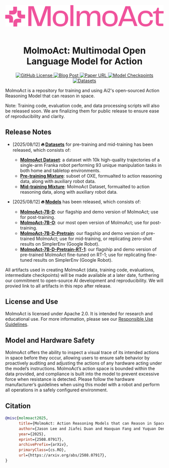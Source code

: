 <div align="center">
  <img src="assets/molmoact_logo.svg" alt="MolmoAct Logo" width="800" style="margin-left:'auto' margin-right:'auto' display:'block'"/>
  <br>
  <br>
  <h1>MolmoAct: Multimodal Open Language Model for Action</h1>
</div>

<p align="center">
  <a href="https://github.com/allenai/MolmoAct/blob/release/LICENSE">
    <img alt="GitHub License" src="https://img.shields.io/github/license/allenai/OLMo">
  </a>
  <a href="https://allenai.org/blog/molmoact">
    <img alt="Blog Post" src="https://img.shields.io/badge/MolmoAct-Blog-F0529C">
  </a>
  <a href="https://arxiv.org/abs/2508.07917">
    <img alt="Paper URL" src="https://img.shields.io/badge/arXiv-2508.07917-red?logo=arxiv">
  </a>
  <a href="https://huggingface.co/collections/allenai/molmoact-689697591a3936fba38174d7">
    <img alt="Model Checkpoints" src="https://img.shields.io/badge/%F0%9F%A4%97%20HF-Models-yellow">
  </a>
  <a href="https://huggingface.co/collections/allenai/molmoact-data-mixture-6897e583e13b6c2cf3ea2b80">
    <img alt="Datasets" src="https://img.shields.io/badge/%F0%9F%A4%97%20HF-Datasets-yellow">
  </a>
</p>

MolmoAct is a repository for training and using Ai2's open-sourced Action Reasoning Model that can reason in space.

Note: Training code, evaluation code, and data processing scripts will also be released soon. We are finalizing them for public release to ensure ease of reproducibility and clarity.


## Release Notes

- [2025/08/12] **🔥 [Datasets](https://huggingface.co/collections/allenai/molmoact-data-mixture-6897e583e13b6c2cf3ea2b80)** for pre-training and mid-training has been released, which consists of:

  - [**MolmoAct Dataset**](https://huggingface.co/datasets/allenai/MolmoAct-Dataset): a dataset with 10k high-quality trajectories of a single-arm Franka robot performing 93 unique manipulation tasks in both home and tabletop environments.
  - [**Pre-training Mixture**](https://huggingface.co/datasets/allenai/MolmoAct-Pretraining-Mixture): subset of OXE, formualted to action reasoning data, along with auxiliary robot data.
  - [**Mid-training Mixture**](https://huggingface.co/datasets/allenai/MolmoAct-Midtraining-Mixture): MolmoAct Dataset, formualted to action reasoning data, along with auxiliary robot data.

- [2025/08/12] **🔥 [Models](https://huggingface.co/collections/allenai/molmoact-689697591a3936fba38174d7)** has been released, which consists of:

  - [**MolmoAct-7B-D**](https://huggingface.co/allenai/MolmoAct-7B-D-0812): our flagship and demo version of MolmoAct; use for post-training.
  - [**MolmoAct-7B-O**](https://huggingface.co/allenai/MolmoAct-7B-O-0812): our most open version of MolmoAct; use for post-training.
  - [**MolmoAct-7B-D-Pretrain**](https://huggingface.co/allenai/MolmoAct-7B-D-Pretrain-0812): our flagship and demo version of pre-trained MolmoAct; use for mid-training, or replicating zero-shot results on SimplerEnv (Google Robot).
  - [**MolmoAct-7B-D-Pretrain-RT-1**](https://huggingface.co/allenai/MolmoAct-7B-D-Pretrain-0812): our flagship and demo version of pre-trained MolmoAct fine-tuned on RT-1; use for replicating fine-tuned results on SimplerEnv (Google Robot).

All artifacts used in creating MolmoAct (data, training code, evaluations, intermediate checkpoints) will be made available at a later date, furthering our commitment to open-source AI development and reproducibility. We will provied link to all artifacts in this repo after release.

## License and Use

MolmoAct is licensed under Apache 2.0. It is intended for research and educational use.
For more information, please see our [Responsible Use Guidelines](https://allenai.org/responsible-use).


## Model and Hardware Safety
MolmoAct offers the ability to inspect a visual trace of its intended actions in space before they occur, allowing users to ensure safe behavior by proactively auditing and adjusting the actions of any hardware acting under the model’s instructions. MolmoAct’s action space is bounded within the data provided, and compliance is built into the model to prevent excessive force when resistance is detected. Please follow the hardware manufacturer’s guidelines when using this model with a robot and perform all operations in a safely configured environment.


## Citation

```bibtex
@misc{molmoact2025,
      title={MolmoAct: Action Reasoning Models that can Reason in Space}, 
      author={Jason Lee and Jiafei Duan and Haoquan Fang and Yuquan Deng and Shuo Liu and Boyang Li and Bohan Fang and Jieyu Zhang and Yi Ru Wang and Sangho Lee and Winson Han and Wilbert Pumacay and Angelica Wu and Rose Hendrix and Karen Farley and Eli VanderBilt and Ali Farhadi and Dieter Fox and Ranjay Krishna},
      year={2025},
      eprint={2508.07917},
      archivePrefix={arXiv},
      primaryClass={cs.RO},
      url={https://arxiv.org/abs/2508.07917}, 
}
```

